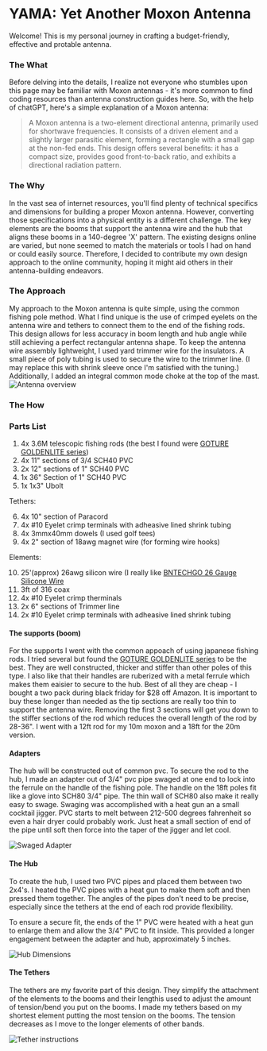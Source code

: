 # YAMA: Yet Another Moxon Antenna

Welcome! This is my personal journey in crafting a budget-friendly, effective and protable antenna.

### The What
Before delving into the details, I realize not everyone who stumbles upon this page may be familiar with Moxon antennas - it's more common to find coding resources than antenna construction guides here. So, with the help of chatGPT, here's a simple explanation of a Moxon antenna:

>A Moxon antenna is a two-element directional antenna, primarily used for shortwave frequencies. It consists of a driven element and a slightly larger parasitic element, forming a rectangle with a small gap at the non-fed ends. This design offers several benefits: it has a compact size, provides good front-to-back ratio, and exhibits a directional radiation pattern. 

### The Why 
In the vast sea of internet resources, you'll find plenty of technical specifics and dimensions for building a proper Moxon antenna. However, converting those specifications into a physical entity is a different challenge. The key elements are the booms that support the antenna wire and the hub that aligns these booms in a 140-degree 'X' pattern. The existing designs online are varied, but none seemed to match the materials or tools I had on hand or could easily source. Therefore, I decided to contribute my own design approach to the online community, hoping it might aid others in their antenna-building endeavors.

### The Approach
My approach to the Moxon antenna is quite simple, using the common fishing pole method. What I find unique is the use of crimped eyelets on the antenna wire and tethers to connect them to the end of the fishing rods. This design allows for less accuracy in boom length and hub angle while still achieving a perfect rectangular antenna shape. To keep the antenna wire assembly lightweight, I used yard trimmer wire for the insulators. A small piece of poly tubing is used to secure the wire to the trimmer line. (I may replace this with shrink sleeve once I'm satisfied with the tuning.) Additionally, I added an integral common mode choke at the top of the mast.
![Antenna overview](./images/IMG_0361.jpeg)

### The How
### Parts List
1. 4x 3.6M telescopic fishing rods (the best I found were [GOTURE GOLDENLITE series](https://www.amazon.com/gp/product/B0C7CF2Y3W/ref=ppx_od_dt_b_asin_title_s00?ie=UTF8&th=1&psc=1))
2. 4x 11" sections of 3/4 SCH40 PVC
3. 2x 12" sections of 1" SCH40 PVC
4. 1x 36" Section of 1" SCH40 PVC
5. 1x 1x3" Ubolt

Tethers:

6. 4x 10" section of Paracord
7. 4x #10 Eyelet crimp terminals with adheasive lined shrink tubing 
8. 4x 3mmx40mm dowels (I used golf tees)
9. 4x 2" section of 18awg magnet wire (for forming wire hooks)

Elements:

10. 25'(approx) 26awg silicon wire (I really like [BNTECHGO 26 Gauge Silicone Wire](https://www.amazon.com/gp/product/B072829WN7/ref=ppx_yo_dt_b_search_asin_title?ie=UTF8&th=1) 
11. 3ft of 316 coax
12. 4x #10 Eyelet crimp therminals
13. 2x 6" sections of Trimmer line
14. 2x #10 Eyelet crimp terminals with adheasive lined shrink tubing 

#### The supports (boom)
For the supports I went with the common appoach of using japanese fishing rods. I tried several but found the [GOTURE GOLDENLITE series](https://www.amazon.com/gp/product/B0C7CF2Y3W/ref=ppx_od_dt_b_asin_title_s00?ie=UTF8&th=1&psc=1) to be the best. They are well constructed, thicker and stiffer than other poles of this type. I also like that their handles are ruberized with a metal ferrule which makes them eaisier to secure to the hub. Best of all they are cheap - I bought a two pack during black friday for $28 off Amazon. 
It is important to buy these longer than needed as the tip sections are really too thin to support the antenna wire. Removing the first 3 sections will get you down to the stiffer sections of the rod which reduces the overall length of the rod by 28-36". I went with a 12ft rod for my 10m moxon and a 18ft for the 20m version.

#### Adapters 
The hub will be constructed out of common pvc. To secure the rod to the hub, I made an adapter out of 3/4" pvc pipe swaged at one end to lock into the ferrule on the handle of the fishing pole. 
The handle on the 18ft poles fit like a glove into SCH80 3/4" pipe. The thin wall of SCH80 also make it really easy to swage. Swaging was accomplished with a heat gun an a small cocktail jigger. PVC starts to melt between 212-500 degrees fahrenheit so even a hair dryer could probably work. Just heat a small section of end of the pipe until soft then force into the taper of the jigger and let cool.

![Swaged Adapter](./images/PXL_Adapter.jpg)

#### The Hub
To create the hub, I used two PVC pipes and placed them between two 2x4's. I heated the PVC pipes with a heat gun to make them soft and then pressed them together. The angles of the pipes don't need to be precise, especially since the tethers at the end of each rod provide flexibility. 

To ensure a secure fit, the ends of the 1" PVC were heated with a heat gun to enlarge them and allow the 3/4" PVC to fit inside. This provided a longer engagement between the adapter and hub, approximately 5 inches.
 
![Hub Dimensions](./images/PXL_20240125_014349467.MP_Original.jpeg)

#### The Tethers
The tethers are my favorite part of this design. They simplify the attachment of the elements to the booms and their lengthis used to adjust the amount of tension/bend you put on the booms. I made my tethers based on my shortest element putting the most tension on the booms. The tension decreases as I move to the longer elements of other bands.

![Tether instructions](./images/IMG_0376.jpeg)

